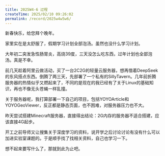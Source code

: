 ```yaml
---
title: 2025W4-6 过程
createTime: 2025/02/10 09:26:02
permalink: /record/2025w4w5w6/
---
```

新春快乐，给您拜个晚年。

家里实在是太舒服了，假期学习计划全部泡汤。虽然也没什么学习计划。

大年初二突发急性肠胃炎，高烧39度，三天没怎么吃东西，过年计划也全部泡汤。真是不幸。

前几天趁着阿里云做活动，买了一台2C2G的轻量云服务器，想再借着DeepSeek的东风搭点东西。倒腾了两三天，先部署了一个私有的SillyTavern。几年前折腾服务器的热情似乎又燃起来了，不同的是现在的我已经有了关于Linux的基础知识，再也不像无头苍蝇一样乱撞。

关于服务器呢，我打算部署一下自己的项目，包括YOYOArticle和YOYOGeoViewer，反正都是静态页面，也不困难，对服务器压力也不大。

昨天尝试搭建Minecraft服务器，直接得出结论：2G内存的服务器不适合搭建，应该直接4G起步。

开工之前导师又让搜集关于深度学习的资料，说开学之后讨论讨论有没有什么可以加进实验室课题的。于是顺手找了找相关资料，自己也学习一下。

想不起来要写什么了，那就到此为止吧。
